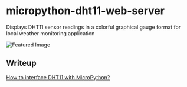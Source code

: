 # micropython-dht11-web-server
Displays DHT11 sensor readings in a colorful graphical gauge format for local weather monitoring application  

![Featured Image](https://user-images.githubusercontent.com/69466026/205451307-d53bde55-c9ef-43c8-a103-59e81282e64d.PNG)  

## Writeup
[How to interface DHT11 with MicroPython?](https://www.donskytech.com/how-to-interface-dht11-with-micropython/)
